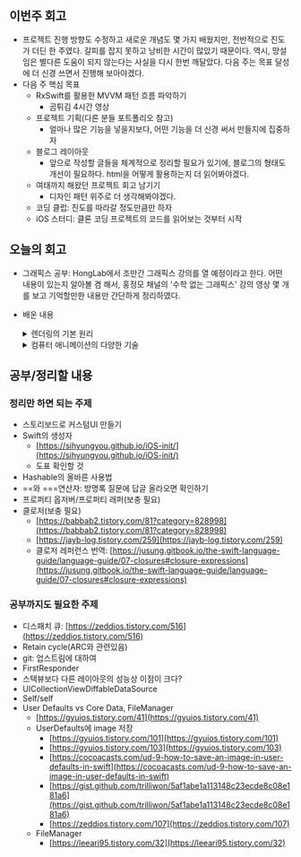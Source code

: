 ## 이번주 회고
- 프로젝트 진행 방향도 수정하고 새로운 개념도 몇 가지 배웠지만, 전반적으로 진도가 더딘 한 주였다. 갈피를 잡지 못하고 낭비한 시간이 많았기 때문이다. 역시, 망설임은 별다른 도움이 되지 않는다는 사실을 다시 한번 깨달았다. 다음 주는 목표 달성에 더 신경 쓰면서 진행해 보아야겠다.
- 다음 주 핵심 목표
    - RxSwift를 활용한 MVVM 패턴 흐름 파악하기
        - 곰튀김 4시간 영상
    - 프로젝트 기획(다른 분들 포트폴리오 참고)
        - 얼마나 많은 기능을 넣을지보다, 어떤 기능을 더 신경 써서 만들지에 집중하자
    - 블로그 레이아웃
        - 앞으로 작성할 글들을 체계적으로 정리할 필요가 있기에, 블로그의 형태도 개선이 필요하다. html을 어떻게 활용하는지 더 읽어봐야겠다.
    - 여태까지 해왔던 프로젝트 회고 남기기
        - 디자인 패턴 위주로 더 생각해봐야겠다.
    - 코딩 클럽: 진도를 따라갈 정도만큼만 하자
    - iOS 스터디: 클론 코딩 프로젝트의 코드를 읽어보는 것부터 시작

## 오늘의 회고
- 그래픽스 공부: HongLab에서 조만간 그래픽스 강의를 열 예정이라고 한다. 어떤 내용이 있는지 알아볼 겸 해서, 홍정모 채널의 '수학 없는 그래픽스' 강의 영상 몇 개를 보고 기억할만한 내용만 간단하게 정리하였다.

- 배운 내용
    <details>
    <summary>렌더링의 기본 원리</summary>
    <div markdown="1">

    - 컴퓨터 그래픽스의 세부 분야들
        - 기하 모델링
        - 렌더링(가장 인기가 많음)
        - 애니메이션
        - 이미지 처리
        - etc
    - 래스터 그래픽스
        - 디지털 영상장치의 원리: 픽셀을 활용하여 화면을 표현
            - 픽셀: 스크린을 구성하는 각각의 작은 사각형
        - 래스터 그래픽스: 바둑판 구조의 픽셀에 색을 조합해서 표현하는 방식
        - 결국, 렌더링(래스터화)은 디스플레이 장치에 보여줄 여러가지 픽셀의 색을 어떻게 결정하는가에 달려있다
    - 래스터화를 활용한 렌더링
        - 3차원 물체를 2차원으로 보는 것과 비슷함
        - 래스터화의 과정
            - 우선, 형태를 컴퓨터가 이해할 수 있는 디지털 정보로 바꿔주어야 한다
                - 요즘은 삼각형으로 바꾸는 방식을 많이 사용
            - 3D모델을 이루고 있는 삼각형을 화면으로 투영시킨다
                - 이때, 삼각형 안에 포함되어 있는 픽셀들의 색을 결정
                - 이 색을 결정할 때 사용하는 기술을 쉐이딩이라고 한다
                    - 쉐이딩의 종류: 퐁 쉐이딩(전통), 물리 기반 렌더링, 텍스처링 등
        - 래스터화의 장점과 단점
            - 장점: 여러 삼각형들을 독립적으로 그리기 때문에 빠르다
            - 단점: 여러 물체간의 상호작용을 고려하기가 어렵다
                - 그림자조차도 별도의 과정이 필요
            - 실시간 3차원 게임에서는 빠른 속도를 위해 래스터 방식을 많이 사용
            - 대신, 영상의 사실성을 높이기 위해 추가적인 노력이 필요하다
    - 광추적 기법(Ray tracing)
        - 래스터화보다 사실성을 높이려면 어떤 방식을 사용해야 할까?
        - 가장 쉽게 생각해볼 수 있는 방법: 자연 현상을 따라하는 것
            - 자연에서 발생하는 빛을 모두 추적하면 가능하지 않을까?
        - 문제점: 현실적으로 광선은 무수히 많기 때문에, 모두 추적하는 것은 불가능
            - 우리가 눈으로 볼 수 있는 것만 추적하는 방식은 어떨까? → 역방향 광추적
            
            ⇒ 현재의 광추적: 우리 눈에 들어올 빛을 역추적
            
        - 장점과 단점
            - 장점: 여러가지 현상을 모두 시뮬레이션해서 렌더링할 수 있다
            - 단점: 연산량이 많다
        - 광추적 기법에서의 그림자 처리
            - 눈으로부터 역방향 광선을 쏴줌
            - 물체에 닿으면, 광원과의 상황을 고려해 쉐이딩 진행
                - 해당부위가 물체로 인해 광원이 가려진다면, 그림자 구현
        - 역방향 추적의 한계
            - 사실적인 영상을 만들어주는 것은 맞다
            - 하지만, 광선을 역추적하는 것에 불과하므로 광원에서 나온 모든 효과(반사광, 간접광 등)까지 추적은 불가능
    - 전역 조명(Global Illumination)
        - 복사측정술(Radiometry, Radiosity)
            - 가상 세계를 여러 개의 조각으로 나누고,  이 조각들이 빛을 서로 어떻게 주고받는지/반사하는지/흡수하는지를 한 번에 계산
            - 역시 속도가 느리다
        - 광추적 기법의 사실성을 보완하기 위해 사용
            - 이중 대표적인 게 포톤 매핑(Photon Mapping)
            - 광원에서 포톤이라 불리는 빛에너지를 가진 여러 개의 입자를 쏴주고, 그 입자들의 정보를 활용해 역추적광선이 닿지 못하는 간접 조명 효과를 만들어낼 수 있도록 도와준다
            - 놓치는 빛에너지가 줄어든다
                - Caustics(투명한 물체로 인해 빛 에너지가 집중되는 현상) 구현 가능
                - 불로 인한 간접광 효과도 비교적 쉽게 구현해낼 수 있다
    - 렌더링의 미래
        - 고품질 렌더링에 대한 수요는 점점 높아지고 있다
        - 래스터화를 사용하는 이유: 속도 때문
            - 하지만, 래스터화를 사용한 그래픽 파이프라인에서는 반사광 등의 효과는 추가로 구현해주어야 한다
        - 최근에 빠르게 발달한 하드웨어 덕분에, 레이트레이싱을 활용하는 기술이 발달하고 있다
            - 렌더링에 인공지능 기술을 활용해서 사실성을 높이거나 속
    </div>
    </details>

    <details>
    <summary>컴퓨터 애니메이션의 다양한 기술</summary>
    <div markdown="1">

    - 컴퓨터 애니메이션의 시작
        - 기본 원리: 여러 개의 이미지를 빠르게 바꿔가며 보는 과정에서, 움직이는 영상을 보는 듯한 착각이 발생
    - 키프레임 애니메이션
        - 초기의 컴퓨터 애니메이션도 한 장 한 장 그린 이미지를 바꿔가며 보여주는 방식
        - 모든 프레임을 사람이 만드는 게 불가능하므로
        - 중요한 키프레임만 사람이 만들고, 나머지는 자동으로 만들어내는 보간법(Interpolation)을 사용
    - 물리 기반 애니메이션
        - 사람이 하나하나 그리기 어려운 장면을 물리 법칙으로 시뮬레이션해서 표현
        - 입자 시스템(Particle System): 가장 기초적인 시뮬레이션
            - 굉장히 작은 입자들을 물리 법칙에 따라 시뮬레이션하면서, 굉장히 다양하고 폭 넓은 효과를 시뮬레이션 가능
        - 강체 시뮬레이션(Rigid Body Simulation): 모양이 변하지 않는 물체를 여러 개 시뮬레이션하는 과정
            - 강체 시뮬레이션에서 가장 중요한 요소는 충돌 감지(Collision Detection)
                - 충돌 감지는 광추적/게임/영화에서 많이 사용함
        - 변형체 시뮬레이션(Deformable Simulation): 어떤 물체의 부피 전체를 아주 작은 조각으로 쪼개고, 조각이 어떻게 상호작용하는지를 물리 방정식에 따라 시뮬레이션
        - 옷감 시뮬레이션(Cloth Simulation): 평면을 매우 작은 스프링과 조합으로 생각하여 옷감과 비슷한 모양을 만들어 냄
            - 이를 확장해서 머리카락 시뮬레이션 등에도 활용한다
        - 유체 시뮬레이션: 나비에-스톡스 방정식을 풀어서, 유체의 움직임을 애니메이션으로 만들어 낸다
            - 딥러닝 기술을 활용해, 유체 시뮬레이션의 해상도를 높이거나, 더 빠르게 하는 기술을 개발중
    - 캐릭터 애니메이션
        - 사람을 애니메이션하는 것은 매우 중요
        - 인간의 골격을 계층 구조로 모델링하고, 그 위에 피부를 입혀 애니메이션을 만듦
        - 역기구학(Inverse Kinematics)을 활용해 관절의 움직임을 자동으로 계산 → 애니메이터 작업량을 줄여줌
        - 애니메이터들이 일일이 수작업으로 만드는 것은 한계가 있기 때문에, 모션 캡쳐를 대중적으로 사용한다
            - 기본적으로 모션 캡쳐 장비들은 비싸고 촬영과정도 번거로운데, 딥러닝 기술을 활용하여 효율적인 방식으로 변화하는 중이다
        - 얼굴 애니메이션
            - 최근에는 별도의 장비 없이, 휴대전화 카메라만으로도 사실적인 얼굴 애니메이션을 만들 수 있게 됨
        - 뉴럴 애니메이션
            - 캡쳐하지 않은 동작도 자연스럽게 채워줌
    - 행동 양식 애니메이션
        - 많은 개체들의 동작을 만들 때, 하나하나 지정하는 것보다는, 각 개체가 지능을 갖고 알아서 움직이는 것처럼 만들어줄 수 있는 애니메이션 기술이 필요

    </div>
    </details>

## 공부/정리할 내용
### 정리만 하면 되는 주제
- 스토리보드로 커스텀UI 만들기
- Swift의 생성자
    - [https://sihyungyou.github.io/iOS-init/](https://sihyungyou.github.io/iOS-init/)
    - 도표 확인할 것
- Hashable의 올바른 사용법
- ==와 ===연산자: 방명록 질문에 답글 올라오면 확인하기
- 프로퍼티 옵저버/프로퍼티 래퍼(보충 필요)
- 클로저(보충 필요)
    - [https://babbab2.tistory.com/81?category=828998](https://babbab2.tistory.com/81?category=828998)
    - [https://jayb-log.tistory.com/259](https://jayb-log.tistory.com/259)
    - 클로저 레퍼런스 번역: [https://jusung.gitbook.io/the-swift-language-guide/language-guide/07-closures#closure-expressions](https://jusung.gitbook.io/the-swift-language-guide/language-guide/07-closures#closure-expressions)
### 공부까지도 필요한 주제
- 디스패치 큐: [https://zeddios.tistory.com/516](https://zeddios.tistory.com/516)
- Retain cycle(ARC와 관련있음)
- git: 업스트림에 대하여
- FirstResponder
- 스택뷰보다 다른 레이아웃의 성능상 이점이 크다?
- UICollectionViewDiffableDataSource
- Self/self
- User Defaults vs Core Data, FileManager
    - [https://gyuios.tistory.com/41](https://gyuios.tistory.com/41)
    - UserDefaults에 image 저장
        - [https://gyuios.tistory.com/101](https://gyuios.tistory.com/101)
        - [https://gyuios.tistory.com/103](https://gyuios.tistory.com/103)
        - [https://cocoacasts.com/ud-9-how-to-save-an-image-in-user-defaults-in-swift](https://cocoacasts.com/ud-9-how-to-save-an-image-in-user-defaults-in-swift)
        - [https://gist.github.com/trilliwon/5af1abe1a113148c23ecde8c08e181a6](https://gist.github.com/trilliwon/5af1abe1a113148c23ecde8c08e181a6)
        - [https://zeddios.tistory.com/107](https://zeddios.tistory.com/107)
    - FileManager
        - [https://leeari95.tistory.com/32](https://leeari95.tistory.com/32)
